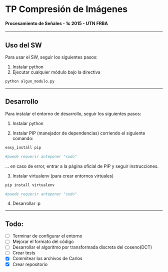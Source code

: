 # TP Compresión de Imágenes
#### Procesamiento de Señales - 1c 2015 - UTN FRBA
---------------------

## Uso del SW

Para usar el SW, seguir los siguientes pasos:

1. Instalar python
2. Ejecutar cualquier módulo bajo la directiva

```bash
python algun_modulo.py
```

---------------------
## Desarrollo

Para instalar el entorno de desarrollo, seguir los siguientes pasos:

1) Instalar python

2) Instalar PIP (manejador de dependencias) corriendo el siguiente comando:

```bash
easy_install pip

#puede requerir anteponer "sudo"
```
... en caso de error, entrar a la página oficial de PIP y seguir instrucciones.

3) Instalar virtualenv (para crear entornos virtuales)
```bash
pip install virtualenv

#puede requerir anteponer "sudo"
```
4) Desarrollar :p

---------------------


## Todo:
- [ ] Terminar de configurar el entorno
- [ ] Mejorar el formato del código
- [ ] Desarrollar el algoritmo por transformada discreta del coseno(DCT)
- [ ] Crear tests
- [x] Commitear los archivos de Carlos
- [x] Crear repositorio
